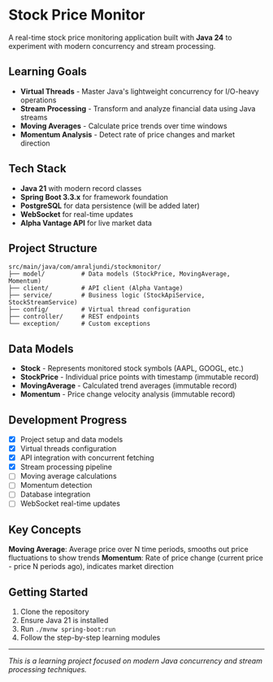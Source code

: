 # Stock Price Monitor

A real-time stock price monitoring application built with **Java 24** to experiment with modern concurrency and stream processing.

## Learning Goals

- **Virtual Threads** - Master Java's lightweight concurrency for I/O-heavy operations
- **Stream Processing** - Transform and analyze financial data using Java streams
- **Moving Averages** - Calculate price trends over time windows
- **Momentum Analysis** - Detect rate of price changes and market direction

## Tech Stack

- **Java 21** with modern record classes
- **Spring Boot 3.3.x** for framework foundation
- **PostgreSQL** for data persistence (will be added later)
- **WebSocket** for real-time updates
- **Alpha Vantage API** for live market data

## Project Structure

```
src/main/java/com/amraljundi/stockmonitor/
├── model/          # Data models (StockPrice, MovingAverage, Momentum)
├── client/         # API client (Alpha Vantage)
├── service/        # Business logic (StockApiService, StockStreamService)
├── config/         # Virtual thread configuration
├── controller/     # REST endpoints
└── exception/      # Custom exceptions
```

## Data Models

- **Stock** - Represents monitored stock symbols (AAPL, GOOGL, etc.)
- **StockPrice** - Individual price points with timestamp (immutable record)
- **MovingAverage** - Calculated trend averages (immutable record)
- **Momentum** - Price change velocity analysis (immutable record)

## Development Progress

- [x] Project setup and data models
- [x] Virtual threads configuration
- [x] API integration with concurrent fetching
- [x] Stream processing pipeline
- [ ] Moving average calculations
- [ ] Momentum detection
- [ ] Database integration
- [ ] WebSocket real-time updates

## Key Concepts

**Moving Average**: Average price over N time periods, smooths out price fluctuations to show trends
**Momentum**: Rate of price change (current price - price N periods ago), indicates market direction

## Getting Started

1. Clone the repository
2. Ensure Java 21 is installed
3. Run `./mvnw spring-boot:run`
4. Follow the step-by-step learning modules

---

*This is a learning project focused on modern Java concurrency and stream processing techniques.*